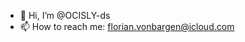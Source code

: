 - 👋 Hi, I’m @OCISLY-ds
- 📫 How to reach me: florian.vonbargen@icloud.com

<!---
OCISLY-ds/OCISLY-ds is a ✨ special ✨ repository because its `README.md` (this file) appears on your GitHub profile.
You can click the Preview link to take a look at your changes.
--->
